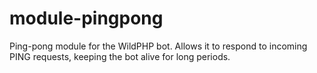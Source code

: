 # module-pingpong
Ping-pong module for the WildPHP bot. Allows it to respond to incoming PING requests, keeping the bot alive for long periods.
